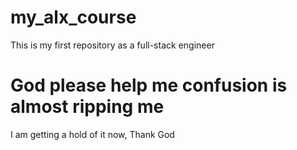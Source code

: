 # my_alx_course
This is my first repository as a full-stack engineer
# God please help me confusion is almost ripping me
I am getting a hold of it now, Thank God
